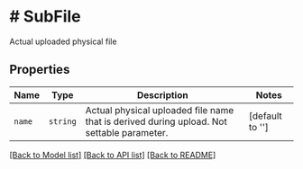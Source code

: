 # # SubFile

Actual uploaded physical file

## Properties

Name | Type | Description | Notes
------------ | ------------- | ------------- | -------------
| `name` | ```string``` |  Actual physical uploaded file name that is derived during upload. Not settable parameter.  |  [default to ''] |

[[Back to Model list]](../../README.md#models) [[Back to API list]](../../README.md#endpoints) [[Back to README]](../../README.md)
